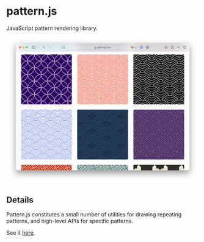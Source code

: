 # pattern.js

JavaScript pattern rendering library.

![](images/screenshot.png)

## Details

Pattern.js constitutes a small number of utilities for drawing repeating patterns, and high-level APIs for specific patterns.

See it [here](https://patternjs.com).
